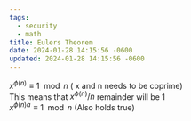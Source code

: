 ```yaml
---
tags:
  - security
  - math
title: Eulers Theorem
date: 2024-01-28 14:15:56 -0600
updated: 2024-01-28 14:15:56 -0600
---
```


$x^{\phi(n)} \equiv 1 \mod n$ ( x and n needs to be coprime)  
This means that $x^{\phi(n)} / n$ remainder will be 1  
$x^{\phi(n)a} \equiv 1 \mod n$ (Also holds true)
